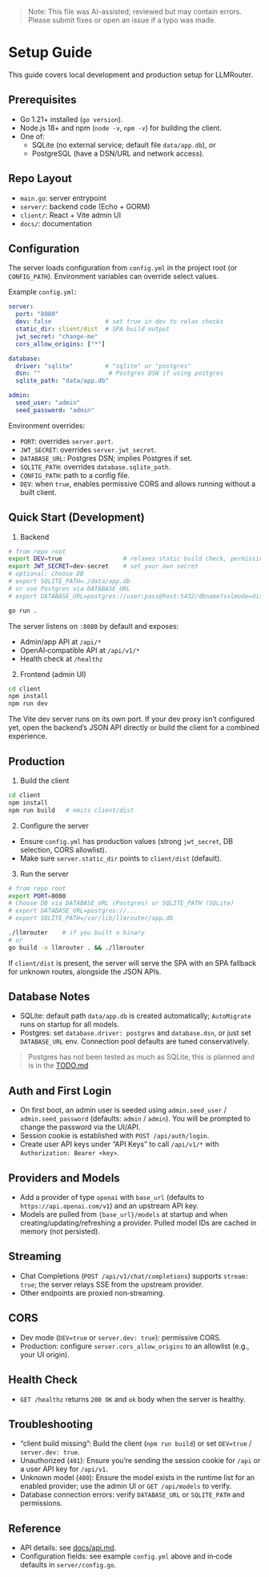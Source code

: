 > Note: This file was AI-assisted; reviewed but may contain errors. Please submit fixes or open an issue if a typo was made.

# Setup Guide

This guide covers local development and production setup for LLMRouter.

## Prerequisites

- Go 1.21+ installed (`go version`).
- Node.js 18+ and npm (`node -v`, `npm -v`) for building the client.
- One of:
  - SQLite (no external service; default file `data/app.db`), or
  - PostgreSQL (have a DSN/URL and network access).

## Repo Layout

- `main.go`: server entrypoint
- `server/`: backend code (Echo + GORM)
- `client/`: React + Vite admin UI
- `docs/`: documentation

## Configuration

The server loads configuration from `config.yml` in the project root (or `CONFIG_PATH`). Environment variables can override select values.

Example `config.yml`:

```yaml
server:
  port: "8080"
  dev: false               # set true in dev to relax checks
  static_dir: client/dist  # SPA build output
  jwt_secret: "change-me"
  cors_allow_origins: ["*"]

database:
  driver: "sqlite"         # "sqlite" or "postgres"
  dsn: ""                   # Postgres DSN if using postgres
  sqlite_path: "data/app.db"

admin:
  seed_user: "admin"
  seed_password: "admin"
```

Environment overrides:

- `PORT`: overrides `server.port`.
- `JWT_SECRET`: overrides `server.jwt_secret`.
- `DATABASE_URL`: Postgres DSN; implies Postgres if set.
- `SQLITE_PATH`: overrides `database.sqlite_path`.
- `CONFIG_PATH`: path to a config file.
- `DEV`: when `true`, enables permissive CORS and allows running without a built client.

## Quick Start (Development)

1) Backend

```bash
# from repo root
export DEV=true                 # relaxes static build check, permissive CORS
export JWT_SECRET=dev-secret    # set your own secret
# optional: choose DB
# export SQLITE_PATH=./data/app.db
# or use Postgres via DATABASE_URL
# export DATABASE_URL=postgres://user:pass@host:5432/dbname?sslmode=disable

go run .
```

The server listens on `:8080` by default and exposes:
- Admin/app API at `/api/*`
- OpenAI‑compatible API at `/api/v1/*`
- Health check at `/healthz`

2) Frontend (admin UI)

```bash
cd client
npm install
npm run dev
```

The Vite dev server runs on its own port. If your dev proxy isn’t configured yet, open the backend’s JSON API directly or build the client for a combined experience.

## Production

1) Build the client

```bash
cd client
npm install
npm run build   # emits client/dist
```

2) Configure the server

- Ensure `config.yml` has production values (strong `jwt_secret`, DB selection, CORS allowlist).
- Make sure `server.static_dir` points to `client/dist` (default).

3) Run the server

```bash
# from repo root
export PORT=8080
# Choose DB via DATABASE_URL (Postgres) or SQLITE_PATH (SQLite)
# export DATABASE_URL=postgres://...
# export SQLITE_PATH=/var/lib/llmrouter/app.db

./llmrouter    # if you built a binary
# or
go build -o llmrouter . && ./llmrouter
```

If `client/dist` is present, the server will serve the SPA with an SPA fallback for unknown routes, alongside the JSON APIs.

## Database Notes

- SQLite: default path `data/app.db` is created automatically; `AutoMigrate` runs on startup for all models.
- Postgres: set `database.driver: postgres` and `database.dsn`, or just set `DATABASE_URL` env. Connection pool defaults are tuned conservatively.

> Postgres has not been tested as much as SQLite, this is planned and is in the [TODO.md](TODO.md)

## Auth and First Login

- On first boot, an admin user is seeded using `admin.seed_user` / `admin.seed_password` (defaults: `admin` / `admin`). You will be prompted to change the password via the UI/API.
- Session cookie is established with `POST /api/auth/login`.
- Create user API keys under “API Keys” to call `/api/v1/*` with `Authorization: Bearer <key>`.

## Providers and Models

- Add a provider of type `openai` with `base_url` (defaults to `https://api.openai.com/v1`) and an upstream API key.
- Models are pulled from `{base_url}/models` at startup and when creating/updating/refreshing a provider. Pulled model IDs are cached in memory (not persisted).

## Streaming

- Chat Completions (`POST /api/v1/chat/completions`) supports `stream: true`; the server relays SSE from the upstream provider.
- Other endpoints are proxied non‑streaming.

## CORS

- Dev mode (`DEV=true` or `server.dev: true`): permissive CORS.
- Production: configure `server.cors_allow_origins` to an allowlist (e.g., your UI origin).

## Health Check

- `GET /healthz` returns `200 OK` and `ok` body when the server is healthy.

## Troubleshooting

- “client build missing”: Build the client (`npm run build`) or set `DEV=true` / `server.dev: true`.
- Unauthorized (`401`): Ensure you’re sending the session cookie for `/api` or a user API key for `/api/v1`.
- Unknown model (`400`): Ensure the model exists in the runtime list for an enabled provider; use the admin UI or `GET /api/models` to verify.
- Database connection errors: verify `DATABASE_URL` or `SQLITE_PATH` and permissions.

## Reference

- API details: see [docs/api.md](./api.md).
- Configuration fields: see example `config.yml` above and in‑code defaults in `server/config.go`.
